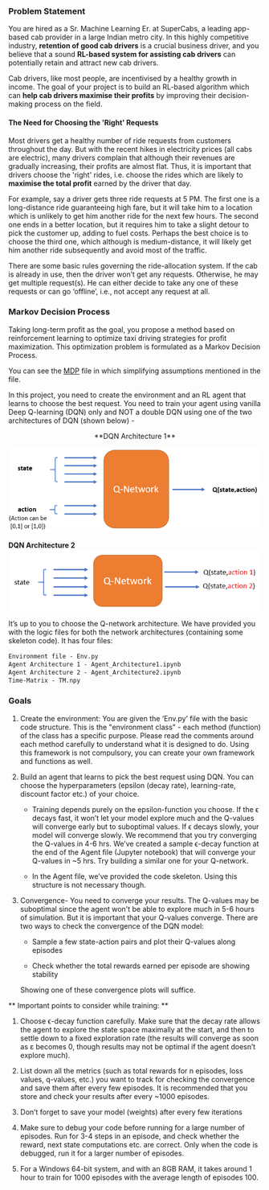 ### Problem Statement

You are hired as a Sr. Machine Learning Er. at SuperCabs, a leading app-based cab provider in a large Indian metro city. In this highly competitive industry, **retention of good cab drivers** is a crucial business driver, and you believe that a sound **RL-based system for assisting cab drivers** can potentially retain and attract new cab drivers. 

Cab drivers, like most people, are incentivised by a healthy growth in income. The goal of your project is to build an RL-based algorithm which can **help cab drivers maximise their profits** by improving their decision-making process on the field.

 
#### The Need for Choosing the 'Right' Requests

Most drivers get a healthy number of ride requests from customers throughout the day. But with the recent hikes in electricity prices (all cabs are electric), many drivers complain that although their revenues are gradually increasing, their profits are almost flat. Thus, it is important that drivers choose the 'right' rides, i.e. choose the rides which are likely to **maximise the total profit** earned by the driver that day. 

For example, say a driver gets three ride requests at 5 PM. The first one is a long-distance ride guaranteeing high fare, but it will take him to a location which is unlikely to get him another ride for the next few hours. The second one ends in a better location, but it requires him to take a slight detour to pick the customer up, adding to fuel costs. Perhaps the best choice is to choose the third one, which although is medium-distance, it will likely get him another ride subsequently and avoid most of the traffic. 

 There are some basic rules governing the ride-allocation system. If the cab is already in use, then the driver won’t get any requests. Otherwise, he may get multiple request(s). He can either decide to take any one of these requests or can go ‘offline’, i.e., not accept any request at all. 

 
### Markov Decision Process

Taking long-term profit as the goal, you propose a method based on reinforcement learning to optimize taxi driving strategies for profit maximization. This optimization problem is formulated as a Markov Decision Process.

You can see the [MDP](MDP.pdf) file in which simplifying assumptions mentioned in the file.

In this project, you need to create the environment and an RL agent that learns to choose the best request. You need to train your agent using vanilla Deep Q-learning (DQN) only and NOT a double DQN using one of the two architectures of DQN (shown below) -

<div align="center">**DQN Architecture 1**</div>

!["DQN Architecture 1"](dqn_arch1.png)


**DQN Architecture 2**
![DQN Architecture 2](dqn_arch2.png)

It’s up to you to choose the Q-network architecture. We have provided you with the logic files for both the network architectures (containing some skeleton code). It has four files:

    Environment file - Env.py
    Agent Architecture 1 - Agent_Architecture1.ipynb
    Agent Architecture 2 - Agent_Architecture2.ipynb
    Time-Matrix - TM.npy


### Goals

1. Create the environment: You are given the ‘Env.py’ file with the basic code structure. This is the "environment class" - each method (function) of the class has a specific purpose. Please read the comments around each method carefully to understand what it is designed to do. Using this framework is not compulsory, you can create your own framework and functions as well.

2. Build an agent that learns to pick the best request using DQN. You can choose the hyperparameters (epsilon (decay rate), learning-rate, discount factor etc.) of your choice.

    * Training depends purely on the epsilon-function you choose. If the ϵ decays fast, it won’t let your model explore much and the Q-values will converge early but to suboptimal values. If ϵ decays slowly, your model will converge slowly. We recommend that you try converging the Q-values in 4-6 hrs.  We’ve created a sample ϵ-decay function at the end of the Agent file (Jupyter notebook) that will converge your Q-values in ~5 hrs. Try building a similar one for your Q-network.

    * In the Agent file, we’ve provided the code skeleton. Using this structure is not necessary though.

3. Convergence- You need to converge your results. The Q-values may be suboptimal since the agent won't be able to explore much in 5-6 hours of simulation. But it is important that your Q-values converge. There are two ways to check the convergence of the DQN model:

    * Sample a few state-action pairs and plot their Q-values along episodes

    * Check whether the total rewards earned per episode are showing stability

    Showing one of these convergence plots will suffice.

 
** Important points to consider while training: **

1. Choose ϵ-decay function carefully. Make sure that the decay rate allows the agent to explore the state space maximally at the start, and then to settle down to a fixed exploration rate (the results will converge as soon as ε becomes 0, though results may not be optimal if the agent doesn’t explore much).

2. List down all the metrics (such as total rewards for n episodes, loss values, q-values, etc.) you want to track for checking the convergence and save them after every few episodes. It is recommended that you store and check your results after every ~1000 episodes.

3. Don’t forget to save your model (weights) after every few iterations

4. Make sure to debug your code before running for a large number of episodes. Run for 3-4 steps in an episode, and check whether the reward, next state computations etc. are correct. Only when the code is debugged, run it for a larger number of episodes.

5. For a Windows 64-bit system, and with an 8GB RAM, it takes around 1 hour to train for 1000 episodes with the average length of episodes 100.

